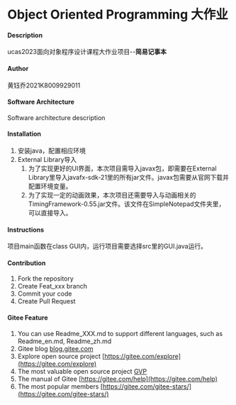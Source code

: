 # Object Oriented Programming 大作业

#### Description
ucas2023面向对象程序设计课程大作业项目--**简易记事本**

#### Author
黄钰乔2021K8009929011

#### Software Architecture
Software architecture description

#### Installation

1. 安装java，配置相应环境
2. External Library导入
    1. 为了实现更好的UI界面，本次项目需导入javax包，即需要在External Library里导入javafx-sdk-21里的所有jar文件。javax包需要从官网下载并配置环境变量。
    2. 为了实现一定的动画效果，本次项目还需要导入与动画相关的TimingFramework-0.55.jar文件。该文件在SimpleNotepad文件夹里，可以直接导入。

#### Instructions

项目main函数在class GUI内，运行项目需要选择src里的GUI.java运行。

#### Contribution

1.  Fork the repository
2.  Create Feat_xxx branch
3.  Commit your code
4.  Create Pull Request


#### Gitee Feature

1.  You can use Readme\_XXX.md to support different languages, such as Readme\_en.md, Readme\_zh.md
2.  Gitee blog [blog.gitee.com](https://blog.gitee.com)
3.  Explore open source project [https://gitee.com/explore](https://gitee.com/explore)
4.  The most valuable open source project [GVP](https://gitee.com/gvp)
5.  The manual of Gitee [https://gitee.com/help](https://gitee.com/help)
6.  The most popular members  [https://gitee.com/gitee-stars/](https://gitee.com/gitee-stars/)